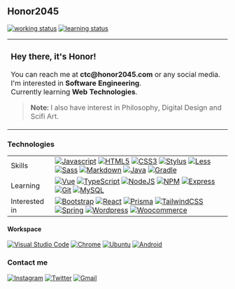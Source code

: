 ## Honor2045

<a href="https://github.com/honor2045"><img src="https://img.shields.io/badge/working-freelancing;%20open%20to%20work-00991f?style=flat" alt="working status"></a> <a href="https://github.com/honor2045"><img src="https://img.shields.io/badge/learning-autodidactically-00991f?style=flat" alt="learning status"></a>

<table>
  <tr>
    <td>
      <h3>
        Hey there, it's Honor! <br>
      </h3>
      <p>
        You can reach me at <strong>ctc@honor2045.com</strong> or any social media. <br>
        I'm interested in <strong>Software Engineering</strong>. <br>
        Currently learning <strong>Web Technologies</strong>. <br>
      </p>
      <blockquote>
      <p><strong>Note:</strong> I also have interest in Philosophy, Digital Design and Scifi Art.</p>
      </blockquote>
    </td>
  </tr>
</table>

### Technologies

<table>
  <tr>
    <td>Skills</td>
    <td>
      <a href="https://javascript.com"><img src="https://img.shields.io/badge/-Javascript-30363D?style=flat&amp;logo=javascript" alt="Javascript"></a>
<a href="https://html.spec.whatwg.org/"><img src="https://img.shields.io/badge/-HTML5-30363D?style=flat&amp;logo=html5" alt="HTML5"></a>
<a href="https://www.w3.org/Style/CSS/Overview.en.html"><img src="https://img.shields.io/badge/-CSS3-30363D?style=flat&logo=css3" alt="CSS3"></a> <a href="https://stylus-lang.com/"><img src="https://img.shields.io/badge/-Stylus-30363D?style=flat&amp;logo=stylus" alt="Stylus"></a> <a href="https://lesscss.org/"><img src="https://img.shields.io/badge/-Less-30363D?style=flat&amp;logo=less" alt="Less"></a> <a href="https://sass-lang.com/"><img src="https://img.shields.io/badge/-Sass-30363D?style=flat&amp;logo=sass" alt="Sass"></a> <a href="https://daringfireball.net/projects/markdown/"><img src="https://img.shields.io/badge/-Markdown-30363D?style=flat&amp;logo=markdown" alt="Markdown"></a> <a href="https://www.java.com/"><img src="https://img.shields.io/badge/-Java-30363D?style=flat&amp;logo=java" alt="Java"></a> <a href="https://gradle.org/"><img src="https://img.shields.io/badge/-Gradle-30363D?style=flat&amp;logo=gradle" alt="Gradle"></a>
    </td>
  </tr>
  <tr>
    <td>Learning</td>
    <td>
      <a href="https://vuejs.org/"><img src="https://img.shields.io/badge/-Vue-30363D?style=flat&amp;logo=vue.js" alt="Vue"></a> <a href="https://www.typescriptlang.org/"><img src="https://img.shields.io/badge/-TypeScript-30363D?style=flat&amp;logo=typescript" alt="TypeScript"></a> <a href="https://nodejs.org/en/"><img src="https://img.shields.io/badge/-NodeJS-30363D?style=flat&amp;logo=node.js" alt="NodeJS"></a> <a href="https://www.npmjs.com/"><img src="https://img.shields.io/badge/-NPM-30363D?style=flat&amp;logo=npm" alt="NPM"></a> <a href="https://expressjs.com/pt-br/"><img src="https://img.shields.io/badge/-Express-30363D?style=flat&amp;logo=express" alt="Express"></a>
<a href="https://git-scm.com/"><img src="https://img.shields.io/badge/-Git-30363D?style=flat&amp;logo=git" alt="Git"></a> <a href="https://www.mysql.com/"><img src="https://img.shields.io/badge/-MySQL-30363D?style=flat&amp;logo=mysql" alt="MySQL"></a>
    </td>
  </tr>
  <tr>
    <td>Interested in</td>
    <td>
      <a href="https://getbootstrap.com/"><img src="https://img.shields.io/badge/-Bootstrap-30363D?style=flat&amp;logo=bootstrap" alt="Bootstrap"></a> <a href="https://pt-br.reactjs.org/"><img src="https://img.shields.io/badge/-React-30363D?style=flat&amp;logo=react" alt="React"></a> <a href="https://www.prisma.io/"><img src="https://img.shields.io/badge/-Prisma-30363D?style=flat&amp;logo=prisma" alt="Prisma"></a> <a href="https://tailwindcss.com/"><img src="https://img.shields.io/badge/-TailwindCSS-30363D?style=flat&amp;logo=tailwindcss" alt="TailwindCSS"></a> <a href="https://spring.io/"><img src="https://img.shields.io/badge/-Spring-30363D?style=flat&amp;logo=spring" alt="Spring"></a> <a href="https://wordpress.com/pt-br/"><img src="https://img.shields.io/badge/-Wordpress-30363D?style=flat&amp;logo=wordpress" alt="Wordpress"></a> <a href="https://woocommerce.com/"><img src="https://img.shields.io/badge/-Woocommerce-30363D?style=flat&amp;logo=woocommerce" alt="Woocommerce"></a>
    </td>
  </tr>
  
</table>

#### Workspace

<a href="https://https://code.visualstudio.com/"><img src="https://img.shields.io/badge/-Vscode-30363D?style=flat&amp;logo=visualstudio" alt="Visual Studio Code"></a> <a href="https://google.com/chrome"><img src="https://img.shields.io/badge/-Chrome-30363D?style=flat&amp;logo=chrome" alt="Chrome"></a> <a href="https://ubuntu.com"><img src="https://img.shields.io/badge/-Ubuntu-30363D?style=flat&amp;logo=ubuntu" alt="Ubuntu"></a> <a href="https://android.com"><img src="https://img.shields.io/badge/-Android-30363D?style=flat&amp;logo=android" alt="Android"></a>

### Contact me

<a href="https://instagram.com/honor.2045"><img src="https://img.shields.io/badge/-Instagram-30363D?style=flat&amp;logo=instagram" alt="Instagram"></a> <a href="https://twitter.com/honor2045"><img src="https://img.shields.io/badge/-Twitter-30363D?style=flat&amp;logo=twitter" alt="Twitter"></a> <a href="mailto:contact@honor2045.com"><img src="https://img.shields.io/badge/-Gmail-30363D?style=flat&amp;logo=gmail" alt="Gmail"></a>
